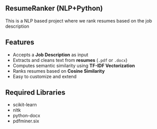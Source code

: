 ## ResumeRanker (NLP+Python)
This is a NLP based project where we rank resumes based on the job description 

## Features
- Accepts a **Job Description** as input
- Extracts and cleans text from **resumes** (`.pdf` or `.docx`)
- Computes semantic similarity using **TF-IDF Vectorization**
- Ranks resumes based on **Cosine Similarity**
- Easy to customize and extend

## Required Libraries
 - scikit-learn
 - nltk
 - python-docx
 - pdfminer.six
